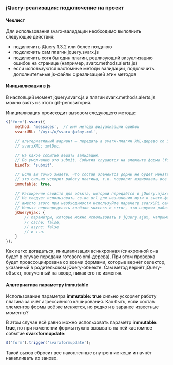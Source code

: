 ### jQuery-реализация: подключение на проект ###

#### Чеклист ####
Для использования svarx-валидации необходимо выполнить следующие действия:

  * подключить jQuery 1.3.2 или более позднюю
  * подключить сам плагин jquery.svarx.js
  * подключить хотя бы один плагин, реализующий визуализацию ошибок на странице (например, svarx.methods.alerts.js)
  * если используются кастомные методы валидации, подключить дополнительные js-файлы с реализацией этих методов

#### Инициализация в js ####
В настоящий момент jquery.svarx.js и плагин svarx.methods.alerts.js можно взять из этого git-репозитория.

Инициализация происходит вызовом следующего метода:

```javascript
$('form').svarx({
    method: 'messages',  // имя метода визуализации ошибок
    svarxURL: '/путь/к/svarx-файлу.xml',
    
    // альтернативный вариант — передать в svarx-плагин XML-дерево со SVARX-валидацией (готовый XMLDocument, а не строку)
    // svarxXML: xmlDoc,
    
    // На какое событие вешать валидацию.
    // По умолчанию это submit. События слушаются на элементе формы (form).
    bindTo: 'submit',

    // Если вы точно знаете, что состав элементов формы не будет меняться, вы можете указать ключ imnmutable,
    // это сильно ускорит работу плагина, т.к. позволит кэшировать все выборки элементов формы.
    immutable: true,
    
    // Расширение свойств для объкта, который передаётся в jQuery.ajax() при запросе внешнего svarx-файла.
    // Не следует использовать св-во url для назначения пути к svarx-файлу, это не приведёт к ожидаемой цели;
    // вместо этого при необходимости используйте параметр svarxURL самого метода .svarx() (см. выше).
    // Нельзя переопределять колбэки success и error, это нарушит работу плагина.
    jQueryAjax: {
        // параметры, которые можно использовать в jQuery.ajax, например:
        // cache: false,
        // async: false
        // и т.п.
    }
});

```

Как легко догадаться, инициализация асинхронная (синхронной она будет в случае передачи готового xml-дерева).
При этом проверка будет проассоциирована со всеми формами, которые вернёт селектор, указанный в родительском jQuery-объекте.
Сам метод вернёт jQuery-объект, полученный на входе, никак его не изменяя.

#### Альтернатива параметру immutable ####

Использование параметра **immutable: true** сильно ускоряет работу плагина за счёт агрессивного кэширования.
Как быть, если состав элементов формы всё же меняется, но редко и в заранее известные моменты?

В этом случае всё равно можно использовать параметр **immutable: true**, но при изменении формы нужно вызывать на ней кастомное событие **svarxformupdate**:

```javascript
$('form').trigger('svarxformupdate');
```

Такой вызов сбросит все накопленные внутренние кеши и начнёт накапливать их заново.

